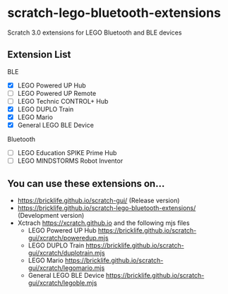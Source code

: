 # scratch-lego-bluetooth-extensions
Scratch 3.0 extensions for LEGO Bluetooth and BLE devices

## Extension List
BLE
- [x] LEGO Powered UP Hub
- [ ] LEGO Powered UP Remote
- [ ] LEGO Technic CONTROL+ Hub
- [x] LEGO DUPLO Train
- [x] LEGO Mario
- [x] General LEGO BLE Device

Bluetooth
- [ ] LEGO Education SPIKE Prime Hub
- [ ] LEGO MINDSTORMS Robot Inventor

## You can use these extensions on...
- https://bricklife.github.io/scratch-gui/ (Release version)
- https://bricklife.github.io/scratch-lego-bluetooth-extensions/ (Development version)
- Xctrach https://xcratch.github.io and the following mjs files
  - LEGO Powered UP Hub https://bricklife.github.io/scratch-gui/xcratch/poweredup.mjs
  - LEGO DUPLO Train https://bricklife.github.io/scratch-gui/xcratch/duplotrain.mjs
  - LEGO Mario https://bricklife.github.io/scratch-gui/xcratch/legomario.mjs
  - General LEGO BLE Device https://bricklife.github.io/scratch-gui/xcratch/legoble.mjs

